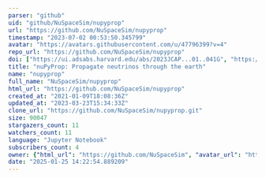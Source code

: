 ```yaml
---
parser: "github"
uid: "github/NuSpaceSim/nupyprop"
url: "https://github.com/NuSpaceSim/nupyprop"
timestamp: "2023-07-02 00:53:50.345799"
avatar: "https://avatars.githubusercontent.com/u/47796399?v=4"
repo_url: "https://github.com/NuSpaceSim/nupyprop"
doi: ["https://ui.adsabs.harvard.edu/abs/2023JCAP...01..041G", "https://ui.adsabs.harvard.edu/abs/2023ascl.soft06045G/abstract"]
title: "nuPyProp: Propagate neutrinos through the earth"
name: "nupyprop"
full_name: "NuSpaceSim/nupyprop"
html_url: "https://github.com/NuSpaceSim/nupyprop"
created_at: "2021-01-09T18:08:36Z"
updated_at: "2023-03-23T15:34:33Z"
clone_url: "https://github.com/NuSpaceSim/nupyprop.git"
size: 90047
stargazers_count: 11
watchers_count: 11
language: "Jupyter Notebook"
subscribers_count: 4
owner: {"html_url": "https://github.com/NuSpaceSim", "avatar_url": "https://avatars.githubusercontent.com/u/47796399?v=4", "login": "NuSpaceSim", "type": "Organization"}
date: "2025-01-25 14:22:54.889209"
---
```

